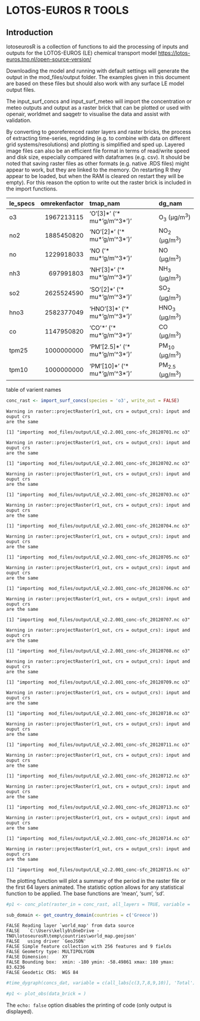LOTOS-EUROS R TOOLS
================

## Introduction

lotoseurosR is a collection of functions to aid the processing of inputs
and outputs for the LOTOS-EUROS (LE) chemical transport model
https://lotos-euros.tno.nl/open-source-version/

Downloading the model and running with default settings will generate
the output in the mod_files/output folder. The examples given in this
document are based on these files but should also work with any surface
LE model output files.

The input_surf_concs and input_surf_meteo will import the concentration
or meteo outputs and output as a raster brick that can be plotted or
used with openair, worldmet and saqgetr to visualise the data and assist
with validation.

By converting to georeferenced raster layers and raster bricks, the
process of extracting time-series, regridding (e.g. to combine with data
on different grid systems/resolutions) and plotting is simplified and
sped up. Layered image files can also be an efficient file format in
terms of read/write speed and disk size, especially compared with
dataframes (e.g. csv). It should be noted that saving raster files as
other formats (e.g. native .RDS files) might appear to work, but they
are linked to the memory. On restarting R they appear to be loaded, but
when the RAM is cleared on restart they will be empty). For this reason
the option to write out the raster brick is included in the import
functions.

| le_specs | omrekenfactor | tmap_nam                           | dg_nam                              |
|:---------|--------------:|:-----------------------------------|:------------------------------------|
| o3       |    1967213115 | ‘O’\[3\]\*’ (‘\* mu*’g/m’^3*’)’    | O<sub>3</sub> (μg/m<sup>3</sup>)    |
| no2      |    1885450820 | ‘NO’\[2\]\*’ (‘\* mu*’g/m’^3*’)’   | NO<sub>2</sub> (μg/m<sup>3</sup>)   |
| no       |    1229918033 | ‘NO (’\* mu*‘g/m’^3*’)’            | NO (μg/m<sup>3</sup>)               |
| nh3      |     697991803 | ‘NH’\[3\]\*’ (‘\* mu*’g/m’^3*’)’   | NH<sub>3</sub> (μg/m<sup>3</sup>)   |
| so2      |    2625524590 | ‘SO’\[2\]\*’ (‘\* mu*’g/m’^3*’)’   | SO<sub>2</sub> (μg/m<sup>3</sup>)   |
| hno3     |    2582377049 | ‘HNO’\[3\]\*’ (‘\* mu*’g/m’^3*’)’  | HNO<sub>3</sub> (μg/m<sup>3</sup>)  |
| co       |    1147950820 | ‘CO’\*’ (‘\* mu*’g/m’^3*’)’        | CO (μg/m<sup>3</sup>)               |
| tpm25    |    1000000000 | ‘PM’\[2.5\]\*’ (‘\* mu*’g/m’^3*’)’ | PM<sub>10</sub> (μg/m<sup>3</sup>)  |
| tpm10    |    1000000000 | ‘PM’\[10\]\*’ (‘\* mu*’g/m’^3*’)’  | PM<sub>2.5</sub> (μg/m<sup>3</sup>) |

table of varient names

``` r
conc_rast <- import_surf_concs(species = 'o3', write_out = FALSE)
```

    Warning in raster::projectRaster(r1_out, crs = output_crs): input and ouput crs
    are the same

    [1] "importing  mod_files/output/LE_v2.2.001_conc-sfc_20120701.nc o3"

    Warning in raster::projectRaster(r1_out, crs = output_crs): input and ouput crs
    are the same

    [1] "importing  mod_files/output/LE_v2.2.001_conc-sfc_20120702.nc o3"

    Warning in raster::projectRaster(r1_out, crs = output_crs): input and ouput crs
    are the same

    [1] "importing  mod_files/output/LE_v2.2.001_conc-sfc_20120703.nc o3"

    Warning in raster::projectRaster(r1_out, crs = output_crs): input and ouput crs
    are the same

    [1] "importing  mod_files/output/LE_v2.2.001_conc-sfc_20120704.nc o3"

    Warning in raster::projectRaster(r1_out, crs = output_crs): input and ouput crs
    are the same

    [1] "importing  mod_files/output/LE_v2.2.001_conc-sfc_20120705.nc o3"

    Warning in raster::projectRaster(r1_out, crs = output_crs): input and ouput crs
    are the same

    [1] "importing  mod_files/output/LE_v2.2.001_conc-sfc_20120706.nc o3"

    Warning in raster::projectRaster(r1_out, crs = output_crs): input and ouput crs
    are the same

    [1] "importing  mod_files/output/LE_v2.2.001_conc-sfc_20120707.nc o3"

    Warning in raster::projectRaster(r1_out, crs = output_crs): input and ouput crs
    are the same

    [1] "importing  mod_files/output/LE_v2.2.001_conc-sfc_20120708.nc o3"

    Warning in raster::projectRaster(r1_out, crs = output_crs): input and ouput crs
    are the same

    [1] "importing  mod_files/output/LE_v2.2.001_conc-sfc_20120709.nc o3"

    Warning in raster::projectRaster(r1_out, crs = output_crs): input and ouput crs
    are the same

    [1] "importing  mod_files/output/LE_v2.2.001_conc-sfc_20120710.nc o3"

    Warning in raster::projectRaster(r1_out, crs = output_crs): input and ouput crs
    are the same

    [1] "importing  mod_files/output/LE_v2.2.001_conc-sfc_20120711.nc o3"

    Warning in raster::projectRaster(r1_out, crs = output_crs): input and ouput crs
    are the same

    [1] "importing  mod_files/output/LE_v2.2.001_conc-sfc_20120712.nc o3"

    Warning in raster::projectRaster(r1_out, crs = output_crs): input and ouput crs
    are the same

    [1] "importing  mod_files/output/LE_v2.2.001_conc-sfc_20120713.nc o3"

    Warning in raster::projectRaster(r1_out, crs = output_crs): input and ouput crs
    are the same

    [1] "importing  mod_files/output/LE_v2.2.001_conc-sfc_20120714.nc o3"

    Warning in raster::projectRaster(r1_out, crs = output_crs): input and ouput crs
    are the same

    [1] "importing  mod_files/output/LE_v2.2.001_conc-sfc_20120715.nc o3"

The plotting function will plot a summary of the period in the raster
file or the first 64 layers animated. The statistic option allows for
any statistical function to be applied. The base functions are ‘mean’,
‘sum’, ‘sd’.

``` r
#p1 <- conc_plot(raster_in = conc_rast, all_layers = TRUE, variable = 'o3', start_hr = 1, end_hr = 30)
```

``` r
sub_domain <- get_country_domain(countries = c('Greece'))
```

    FALSE Reading layer `world_map' from data source 
    FALSE   `C:\Users\kellyb\OneDrive - TNO\lotoseurosR\temp\countries\world_map.geojson' 
    FALSE   using driver `GeoJSON'
    FALSE Simple feature collection with 256 features and 9 fields
    FALSE Geometry type: MULTIPOLYGON
    FALSE Dimension:     XY
    FALSE Bounding box:  xmin: -180 ymin: -58.49861 xmax: 180 ymax: 83.6236
    FALSE Geodetic CRS:  WGS 84

``` r
#time_dygraph(concs_dat, variable = c(all_labs[c(3,7,8,9,10)], 'Total'), ylab = spec_df$dg_nam[1])

#p1 <- plot_obs(data_brick = )
```

The `echo: false` option disables the printing of code (only output is
displayed).

